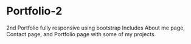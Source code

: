 # Portfolio-2
2nd Portfolio fully responsive using bootstrap
Includes About me page, Contact page, and Portfolio page with some of my projects.


